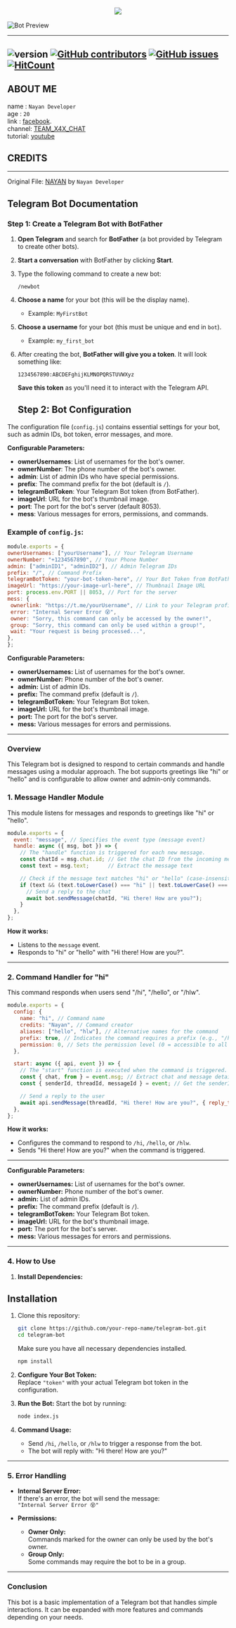 <h3 align="center">
  
  <p align="center"><img src="https://img.shields.io/badge/WLCM%20TO -RANA TG BOT-green?colorA=%23ff0000&colorB=%23017e40&style=flat-square">  
  
</h3>
 
![Bot Preview](https://i.imgur.com/gZh1sjU.gif)
 

---
<img alt="version" src="https://img.shields.io/github/package-json/v/MOHAMMAD-NAYAN/NAYAN-TELEGRAM-BOT?label=github&style=flat-square"></img>
[![GitHub contributors](https://img.shields.io/github/contributors/MOHAMMAD-NAYAN/NAYAN-TELEGRAM-BOT)](https://github.com/MOHAMMAD-NAYAN/NAYAN-TELEGRAM-BOT/graphs/contributors) [![GitHub issues](https://img.shields.io/github/issues/MOHAMMAD-NAYAN/NAYAN-TELEGRAM-BOT)](https://github.com/MOHAMMAD-NAYAN/NAYAN-TELEGRAM-BOT/issues) [![HitCount](https://views.whatilearened.today/views/github/MOHAMMAD-NAYAN/NAYAN-TELEGRAM-BOT.svg)](https://github.com/MOHAMMAD-NAYAN/NAYAN-TELEGRAM-BOT)
---


## ABOUT ME

name : ```Nayan Developer```</br>
age : ```20```</br>
link : [facebook](https://www.facebook.com/profile.php?id=100000959749712).</br>
channel: [TEAM_X4X_CHAT](https://t.me/TEAM_X4X_CHAT) <br>
tutorial: [youtube](https://youtu.be/aqYP28Mog6U)
## CREDITS
---
Original File: [NAYAN](https://github.com/MOHAMMAD-NAYAN/NAYAN-TELEGRAM-BOT/) by ```Nayan Developer```


## Telegram Bot Documentation

### Step 1: Create a Telegram Bot with BotFather

1. **Open Telegram** and search for **BotFather** (a bot provided by Telegram to create other bots).

2. **Start a conversation** with BotFather by clicking **Start**.

3. Type the following command to create a new bot:
   ```
   /newbot
   ```

4. **Choose a name** for your bot (this will be the display name).
   - Example: `MyFirstBot`

5. **Choose a username** for your bot (this must be unique and end in `bot`).
   - Example: `my_first_bot`

6. After creating the bot, **BotFather will give you a token**. It will look something like:
   ```
   1234567890:ABCDEFghijKLMNOPQRSTUVWXyz
   ```
   **Save this token** as you'll need it to interact with the Telegram API.

   ## Step 2: Bot Configuration

The configuration file (`config.js`) contains essential settings for your bot, such as admin IDs, bot token, error messages, and more.

**Configurable Parameters:**
- **ownerUsernames**: List of usernames for the bot's owner.
- **ownerNumber**: The phone number of the bot's owner.
- **admin**: List of admin IDs who have special permissions.
- **prefix**: The command prefix for the bot (default is `/`).
- **telegramBotToken**: Your Telegram Bot token (from BotFather).
- **imageUrl**: URL for the bot's thumbnail image.
- **port**: The port for the bot's server (default 8053).
- **mess**: Various messages for errors, permissions, and commands.

### Example of `config.js`:
```javascript
module.exports = {
ownerUsernames: ["yourUsername"], // Your Telegram Username
ownerNumber: "+1234567890", // Your Phone Number
admin: ["adminID1", "adminID2"], // Admin Telegram IDs
prefix: "/", // Command Prefix
telegramBotToken: "your-bot-token-here", // Your Bot Token from BotFather
imageUrl: "https://your-image-url-here", // Thumbnail Image URL
port: process.env.PORT || 8053, // Port for the server
mess: {
 ownerlink: "https://t.me/yourUsername", // Link to your Telegram profile
 error: "Internal Server Error 😵",
 owner: "Sorry, this command can only be accessed by the owner!",
 group: "Sorry, this command can only be used within a group!",
 wait: "Your request is being processed...",
},
};
```

**Configurable Parameters:**
- **ownerUsernames:** List of usernames for the bot's owner.
- **ownerNumber:** Phone number of the bot's owner.
- **admin:** List of admin IDs.
- **prefix:** The command prefix (default is `/`).
- **telegramBotToken:** Your Telegram Bot token.
- **imageUrl:** URL for the bot's thumbnail image.
- **port:** The port for the bot's server.
- **mess:** Various messages for errors and permissions.

---


### Overview
This Telegram bot is designed to respond to certain commands and handle messages using a modular approach. The bot supports greetings like "hi" or "hello" and is configurable to allow owner and admin-only commands.

### 1. **Message Handler Module**
This module listens for messages and responds to greetings like "hi" or "hello".

```javascript
module.exports = {
  event: "message", // Specifies the event type (message event)
  handle: async ({ msg, bot }) => {
    // The "handle" function is triggered for each new message.
    const chatId = msg.chat.id; // Get the chat ID from the incoming message
    const text = msg.text;      // Extract the message text

    // Check if the message text matches "hi" or "hello" (case-insensitive)
    if (text && (text.toLowerCase() === "hi" || text.toLowerCase() === "hello")) {
      // Send a reply to the chat
      await bot.sendMessage(chatId, "Hi there! How are you?");
    }
  },
};
```

**How it works:**
- Listens to the `message` event.
- Responds to "hi" or "hello" with "Hi there! How are you?".

---

### 2. **Command Handler for "hi"**
This command responds when users send "/hi", "/hello", or "/hlw".

```javascript
module.exports = {
  config: {
    name: "hi", // Command name
    credits: "Nayan", // Command creator
    aliases: ["hello", "hlw"], // Alternative names for the command
    prefix: true, // Indicates the command requires a prefix (e.g., "/hi")
    permission: 0, // Sets the permission level (0 = accessible to all users)
  },

  start: async ({ api, event }) => {
    // The "start" function is executed when the command is triggered.
    const { chat, from } = event.msg; // Extract chat and message details
    const { senderId, threadId, messageId } = event; // Get the senderId, group id, message id

    // Send a reply to the user
    await api.sendMessage(threadId, "Hi there! How are you?", { reply_to_message_id: messageId });
  },
};
```

**How it works:**
- Configures the command to respond to `/hi`, `/hello`, or `/hlw`.
- Sends "Hi there! How are you?" when the command is triggered.

---


**Configurable Parameters:**
- **ownerUsernames:** List of usernames for the bot's owner.
- **ownerNumber:** Phone number of the bot's owner.
- **admin:** List of admin IDs.
- **prefix:** The command prefix (default is `/`).
- **telegramBotToken:** Your Telegram Bot token.
- **imageUrl:** URL for the bot's thumbnail image.
- **port:** The port for the bot's server.
- **mess:** Various messages for errors and permissions.

---

### 4. **How to Use**
1. **Install Dependencies:**  
## **Installation**
1. Clone this repository:
   ```bash
   git clone https://github.com/your-repo-name/telegram-bot.git
   cd telegram-bot
   ```
   Make sure you have all necessary dependencies installed.
   ```bash
   npm install
   ```

2. **Configure Your Bot Token:**  
   Replace `"token"` with your actual Telegram bot token in the configuration.

3. **Run the Bot:**
   Start the bot by running:
   ```bash
   node index.js
   ```

4. **Command Usage:**  
   - Send `/hi`, `/hello`, or `/hlw` to trigger a response from the bot.
   - The bot will reply with: "Hi there! How are you?"

---

### 5. **Error Handling**
- **Internal Server Error:**  
  If there's an error, the bot will send the message:  
  `"Internal Server Error 😵"`

- **Permissions:**
  - **Owner Only:**  
    Commands marked for the owner can only be used by the bot's owner.
  - **Group Only:**  
    Some commands may require the bot to be in a group.

---

### Conclusion
This bot is a basic implementation of a Telegram bot that handles simple interactions. It can be expanded with more features and commands depending on your needs.
